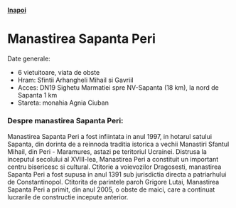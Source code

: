 <h4 class="right"><a href="/maramures">Inapoi</a></h4>

# Manastirea Sapanta Peri 

Date generale:

* 6 vietuitoare, viata de obste
* Hram: Sfintii Arhangheli Mihail si Gavriil
* Acces: DN19 Sighetu Marmatiei spre NV-Sapanta (18 km), la nord de Sapanta 1 km
* Stareta: monahia Agnia Ciuban

### Despre manastirea Sapanta Peri:

Manastirea Sapanta Peri a fost infiintata in anul 1997, in hotarul satului Sapanta, din dorinta de a reinnoda traditia istorica a vechii Manastiri Sfantul Mihail, din Peri - Maramures, astazi pe teritoriul Ucrainei. Distrusa la inceputul secolului al XVIII-lea, Manastirea Peri a constituit un important centru bisericesc si cultural. Ctitorie a voievozilor Dragosesti, manastirea Sapanta Peri a fost supusa in anul 1391 sub jurisdictia directa a patriarhului de Constantinopol. Ctitorita de parintele paroh Grigore Lutai, Manastirea Sapanta Peri a primit, din anul 2005, o obste de maici, care a continuat lucrarile de constructie incepute anterior.
